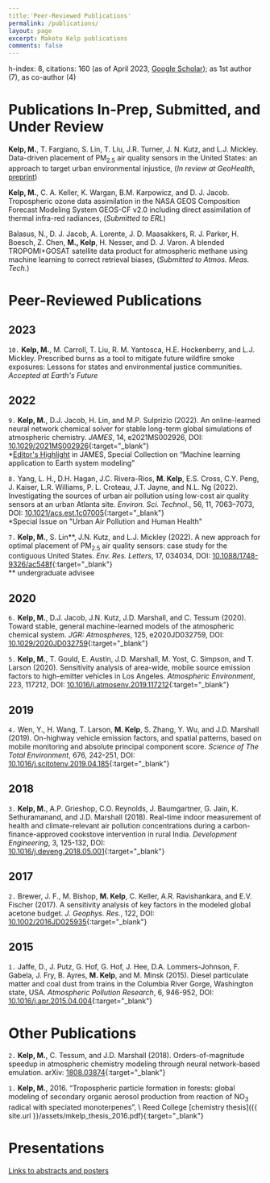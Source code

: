 ```yaml
---
title:'Peer-Reviewed Publications'
permalink: /publications/
layout: page
excerpt: Makoto Kelp publications
comments: false
---
```


h-index: 8, citations: 160 (as of April 2023, [Google Scholar](https://scholar.google.com/citations?user=jW7E7XAAAAAJ&hl=en)); as 1st author (7), as co-author (4)

<!-- ## Submitted and Under Review -->
# Publications In-Prep, Submitted, and Under Review

**Kelp, M.**, T. Fargiano, S. Lin, T. Liu, J.R. Turner, J. N. Kutz, and L.J. Mickley. Data-driven placement of PM<sub>2.5</sub>
air quality sensors in the United States: an approach to target urban environmental injustice, (*In review at GeoHealth*, [preprint](https://eartharxiv.org/repository/view/5099/))

**Kelp, M.**, C. A. Keller, K. Wargan, B.M. Karpowicz, and D. J. Jacob. Tropospheric ozone data
assimilation in the NASA GEOS Composition Forecast Modeling System GEOS-CF v2.0 including direct
assimilation of thermal infra-red radiances, (*Submitted to ERL*)

Balasus, N., D. J. Jacob, A. Lorente, J. D. Maasakkers, R. J. Parker, H. Boesch, Z. Chen,  **M., Kelp**, H. Nesser, and D. J. Varon. A blended TROPOMI+GOSAT satellite data product for atmospheric methane using machine learning to correct retrieval biases, (*Submitted to Atmos. Meas. Tech.*)

# Peer-Reviewed Publications

## **2023**

`10.` **Kelp, M.**, M. Carroll, T. Liu, R. M. Yantosca, H.E. Hockenberry, and L.J. Mickley. Prescribed burns as a tool to mitigate future wildfire smoke exposures: Lessons for states and environmental justice communities. *Accepted at Earth's Future*

## **2022**

`9.` **Kelp, M.**, D.J. Jacob, H. Lin, and M.P. Sulprizio (2022). An online-learned neural network chemical
solver for stable long-term global simulations of atmospheric chemistry. *JAMES*, 14, e2021MS002926, DOI: [10.1029/2021MS002926](https://doi.org/10.1029/2021MS002926){:target="_blank"} <br />
\*[Editor's Highlight](https://eos.org/editor-highlights/accurate-and-fast-emulation-with-online-machine-learning) in JAMES, Special Collection on “Machine learning application to Earth system modeling”

`8.` Yang, L. H., D.H. Hagan, J.C. Rivera-Rios, **M. Kelp**, E.S. Cross, C.Y. Peng, J. Kaiser, L.R. Williams, P. L. Croteau, J.T. Jayne, and N.L. Ng (2022). Investigating the sources of urban air pollution using low-cost air quality sensors at an urban Atlanta site. *Environ. Sci. Technol.*, 56, 11, 7063–7073, DOI: [10.1021/acs.est.1c07005](https://pubs.acs.org/doi/10.1021/acs.est.1c07005){:target="_blank"} <br />
\*Special Issue on "Urban Air Pollution and Human Health"

`7.` **Kelp, M.**, S. Lin\*\*, J.N. Kutz, and L.J. Mickley (2022). A new approach for optimal placement of PM<sub>2.5</sub>
air quality sensors: case study for the contiguous United States. *Env. Res. Letters*, 17, 034034, DOI: [10.1088/1748-9326/ac548f](https://iopscience.iop.org/article/10.1088/1748-9326/ac548f){:target="_blank"}  <br />
\*\* undergraduate advisee


## **2020**

`6.` **Kelp, M.**, D.J. Jacob, J.N. Kutz, J.D. Marshall, and C. Tessum (2020). Toward stable, general
machine-learned models of the atmospheric chemical system. *JGR: Atmospheres*, 125, e2020JD032759,
DOI: [10.1029/2020JD032759](https://agupubs.onlinelibrary.wiley.com/doi/10.1029/2020JD032759){:target="_blank"}

`5.` **Kelp, M.**, T. Gould, E. Austin, J.D. Marshall, M. Yost, C. Simpson, and T. Larson (2020).
Sensitivity analysis of area-wide, mobile source emission factors to high-emitter vehicles in Los
Angeles. *Atmospheric Environment*, 223, 117212, DOI: [10.1016/j.atmosenv.2019.117212](https://www.sciencedirect.com/science/article/abs/pii/S1352231019308519){:target="_blank"}

## **2019**

`4.` Wen, Y., H. Wang, T. Larson, **M. Kelp**, S. Zhang, Y. Wu, and J.D. Marshall (2019). On-highway
vehicle emission factors, and spatial patterns, based on mobile monitoring and absolute principal
component score. *Science of The Total Environment*, 676, 242-251, DOI: [10.1016/j.scitotenv.2019.04.185](https://www.sciencedirect.com/science/article/abs/pii/S0048969719317140){:target="_blank"}

## **2018**

`3.` **Kelp, M.**, A.P. Grieshop, C.O. Reynolds, J. Baumgartner, G. Jain, K. Sethuramanand, and J.D. Marshall (2018). Real-time indoor measurement of health and climate-relevant air pollution concentrations during a carbon-finance-approved cookstove intervention in rural India. *Development Engineering*, 3, 125-132, DOI: [10.1016/j.deveng.2018.05.001](https://www.sciencedirect.com/science/article/pii/S2352728517300726){:target="_blank"}

## **2017**
`2.`  Brewer, J. F., M. Bishop, **M. Kelp**, C. Keller, A.R. Ravishankara, and E.V. Fischer (2017). A
sensitivity analysis of key factors in the modeled global acetone budget. *J. Geophys. Res.*, 122,
DOI: [10.1002/2016JD025935](https://agupubs.onlinelibrary.wiley.com/doi/full/10.1002/2016JD025935){:target="_blank"}

## **2015**
`1.`  Jaffe, D., J. Putz, G. Hof, G. Hof, J. Hee, D.A. Lommers-Johnson, F. Gabela, J. Fry, B. Ayres, **M. Kelp**, and M. Minsk (2015).
Diesel particulate matter and coal dust from trains in the Columbia River Gorge, Washington state, USA. *Atmospheric Pollution Research*, 6, 946-952,
DOI: [10.1016/j.apr.2015.04.004](https://www.sciencedirect.com/science/article/abs/pii/S1309104215000057){:target="_blank"}


# Other Publications

`2.` **Kelp, M.**, C. Tessum, and J.D. Marshall (2018). Orders-of-magnitude speedup in atmospheric chemistry modeling through neural network-based emulation. arXiv: [1808.03874](https://arxiv.org/abs/1808.03874){:target="_blank"}

`1.` **Kelp, M.**, 2016. “Tropospheric particle formation in forests: global modeling of secondary organic aerosol production from reaction of NO<sub>3</sub> radical with speciated monoterpenes”, \\
Reed College [chemistry thesis]({{ site.url }}/assets/mkelp_thesis_2016.pdf){:target="_blank"}


# Presentations

[Links to abstracts and posters](https://mkelp.github.io/presentations)
